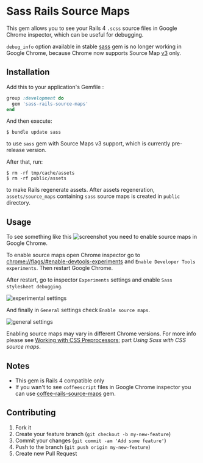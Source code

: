 # Sass Rails Source Maps

This gem allows you to see your Rails 4 `.scss` source files in Google Chrome inspector, which can be useful for debugging.

`debug_info` option available in stable [sass](http://sass-lang.com/) gem is no longer working in Google Chrome, because Chrome now supports Source Map [v3](https://docs.google.com/document/d/1U1RGAehQwRypUTovF1KRlpiOFze0b-_2gc6fAH0KY0k) only.

## Installation

Add this to your application's Gemfile :

````ruby
group :development do
  gem 'sass-rails-source-maps'
end
````

And then execute:

    $ bundle update sass

to use `sass` gem with Source Maps v3 support, which is currently pre-release version.

After that, run:

    $ rm -rf tmp/cache/assets
    $ rm -rf public/assets

to make Rails regenerate assets. After assets regeneration, `assets/source_maps` containing `sass` source maps is created in `public` directory.

## Usage

To see something like this ![screenshot](https://dl.dropboxusercontent.com/u/21012539/screenshots/screenshot.png) you need to enable source maps in Google Chrome.

To enable source maps open Chrome inspector go to [chrome://flags/#enable-devtools-experiments](chrome://flags/#enable-devtools-experiments) and `Enable Developer Tools experiments`. Then restart Google Chrome.

After restart, go to inspector `Experiments` settings and enable `Sass stylesheet debugging`.

![experimental settings](https://dl.dropboxusercontent.com/u/21012539/screenshots/screenshot_experiments.png)

And finally in `General` settings check `Enable source maps`.

![general settings](https://dl.dropboxusercontent.com/u/21012539/screenshots/screenshot_general.png)

Enabling source maps may vary in different Chrome versions. For more info please see [Working with CSS Preprocessors](https://developers.google.com/chrome-developer-tools/docs/css-preprocessors); part _Using Sass with CSS source maps_.

## Notes
* This gem is Rails 4 compatible only
* If you wan't to see `coffeescript` files in Google Chrome inspector you can use [coffee-rails-source-maps](https://github.com/markbates/coffee-rails-source-maps) gem.


## Contributing

1. Fork it
2. Create your feature branch (`git checkout -b my-new-feature`)
3. Commit your changes (`git commit -am 'Add some feature'`)
4. Push to the branch (`git push origin my-new-feature`)
5. Create new Pull Request
